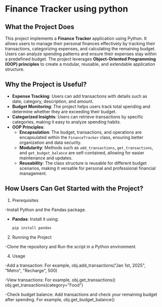 # Finance Tracker using python

## What the Project Does
This project implements a **Finance Tracker** application using Python. It allows users to manage their personal finances effectively by tracking their transactions, categorizing expenses, and calculating the remaining budget. Users can analyze spending patterns and ensure their expenses stay within a predefined budget. The project leverages **Object-Oriented Programming (OOP) principles** to create a modular, reusable, and extendable application structure.

## Why the Project is Useful?
- **Expense Tracking**: Users can add transactions with details such as date, category, description, and amount.
- **Budget Monitoring**: The project helps users track total spending and determine whether they are exceeding their budget.
- **Categorized Insights**: Users can retrieve transactions by specific categories, making it easy to analyze spending habits.
- **OOP Principles**:
  - **Encapsulation**: The budget, transactions, and operations are encapsulated within the `FinanceTracker` class, ensuring better organization and data security.
  - **Modularity**: Methods such as `add_transactions`, `get_transactions`, and `get_budget_balance` are self-contained, allowing for easier maintenance and updates.
  - **Reusability**: The class structure is reusable for different budget scenarios, making it versatile for personal and professional financial management.

## How Users Can Get Started with the Project?

1. Prerequisites
   
-Install Python and the Pandas package.
- **Pandas**: Install it using:
  ```bash
  pip install pandas

2. Running the Project
   
-Clone the repository and Run the script in a Python environment.

4. Usage
   
-Add a transaction: For example, 
obj.add_transactions("Jan 1st, 2025", "Metro", "Recharge", 500)

-View transactions: For example, 
obj.get_transactions()
obj.get_transactions(category="Food")

-Check budget balance: Add transactions and check your remaining budget after spending. For example, 
obj.get_budget_balance()








